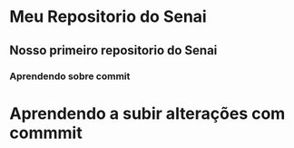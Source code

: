# Meu Repositorio do Senai

## Nosso primeiro repositorio do Senai

### Aprendendo sobre commit 


# Aprendendo a subir alterações com commmit
